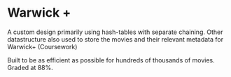 # Warwick +
A custom design primarily using hash-tables with separate chaining. Other datastructure also used to store the movies and their relevant metadata for Warwick+ (Coursework)

Built to be as efficient as possible for hundreds of thousands of movies. Graded at 88%.
